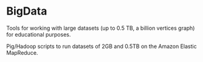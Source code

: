 BigData
=======

Tools for working with large datasets (up to 0.5 TB, a billion vertices graph) for educational purposes.
 
Pig/Hadoop scripts to run datasets of 2GB and 0.5TB on the Amazon Elastic MapReduce.

